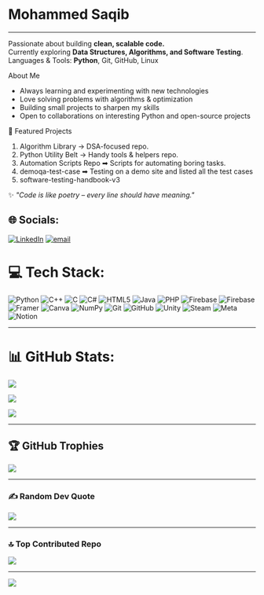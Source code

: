 # Mohammed Saqib

---
Passionate about building **clean, scalable code.**  
Currently exploring **Data Structures, Algorithms, and Software Testing**.  
Languages & Tools: **Python**, Git, GitHub, Linux  


About Me
-  Always learning and experimenting with new technologies  
-  Love solving problems with algorithms & optimization  
-  Building small projects to sharpen my skills  
-  Open to collaborations on interesting Python and open-source projects  


📂 Featured Projects
  1. Algorithm Library → DSA-focused repo.
  2. Python Utility Belt → Handy tools & helpers repo.
  3. Automation Scripts Repo ➡ Scripts for automating boring tasks.
  4. demoqa-test-case ➡ Testing on a demo site and listed all the test cases
  5. software-testing-handbook-v3

✨ *"Code is like poetry – every line should have meaning."*  

## 🌐 Socials:
[![LinkedIn](https://img.shields.io/badge/LinkedIn-%230077B5.svg?logo=linkedin&logoColor=white)](https://linkedin.com/in/https://www.linkedin.com/in/mohammed-saqib-b2771836b) [![email](https://img.shields.io/badge/Email-D14836?logo=gmail&logoColor=white)](mailto:mohammedsaib532@gmail.com) 

# 💻 Tech Stack:
![Python](https://img.shields.io/badge/python-3670A0?style=for-the-badge&logo=python&logoColor=ffdd54) ![C++](https://img.shields.io/badge/c++-%2300599C.svg?style=for-the-badge&logo=c%2B%2B&logoColor=white) ![C](https://img.shields.io/badge/c-%2300599C.svg?style=for-the-badge&logo=c&logoColor=white) ![C#](https://img.shields.io/badge/c%23-%23239120.svg?style=for-the-badge&logo=csharp&logoColor=white) ![HTML5](https://img.shields.io/badge/html5-%23E34F26.svg?style=for-the-badge&logo=html5&logoColor=white) ![Java](https://img.shields.io/badge/java-%23ED8B00.svg?style=for-the-badge&logo=openjdk&logoColor=white) ![PHP](https://img.shields.io/badge/php-%23777BB4.svg?style=for-the-badge&logo=php&logoColor=white) ![Firebase](https://img.shields.io/badge/firebase-%23039BE5.svg?style=for-the-badge&logo=firebase) ![Firebase](https://img.shields.io/badge/firebase-a08021?style=for-the-badge&logo=firebase&logoColor=ffcd34) ![Framer](https://img.shields.io/badge/Framer-black?style=for-the-badge&logo=framer&logoColor=blue) ![Canva](https://img.shields.io/badge/Canva-%2300C4CC.svg?style=for-the-badge&logo=Canva&logoColor=white) ![NumPy](https://img.shields.io/badge/numpy-%23013243.svg?style=for-the-badge&logo=numpy&logoColor=white) ![Git](https://img.shields.io/badge/git-%23F05033.svg?style=for-the-badge&logo=git&logoColor=white) ![GitHub](https://img.shields.io/badge/github-%23121011.svg?style=for-the-badge&logo=github&logoColor=white) ![Unity](https://img.shields.io/badge/unity-%23000000.svg?style=for-the-badge&logo=unity&logoColor=white) ![Steam](https://img.shields.io/badge/steam-%23000000.svg?style=for-the-badge&logo=steam&logoColor=white) ![Meta](https://img.shields.io/badge/Meta-%230467DF.svg?style=for-the-badge&logo=Meta&logoColor=white) ![Notion](https://img.shields.io/badge/Notion-%23000000.svg?style=for-the-badge&logo=notion&logoColor=white)

---

# 📊 GitHub Stats:
![](https://github-readme-stats.vercel.app/api?username=saqib777&theme=dark&hide_border=false&include_all_commits=false&count_private=false)<br/>

![](https://nirzak-streak-stats.vercel.app/?user=saqib777&theme=dark&hide_border=false)<br/>

![](https://github-readme-stats.vercel.app/api/top-langs/?username=saqib777&theme=dark&hide_border=false&include_all_commits=false&count_private=false&layout=compact)

---

## 🏆 GitHub Trophies
![](https://github-profile-trophy.vercel.app/?username=saqib777&theme=tokyonight&no-frame=false&no-bg=false&margin-w=4)

---

### ✍️ Random Dev Quote
![](https://quotes-github-readme.vercel.app/api?type=horizontal&theme=tokyonight)

---

### 🔝 Top Contributed Repo
![](https://github-contributor-stats.vercel.app/api?username=saqib777&limit=5&theme=dark&combine_all_yearly_contributions=true)

---
[![](https://visitcount.itsvg.in/api?id=saqib777&icon=10&color=9)](https://visitcount.itsvg.in)

<!-- Proudly created with GPRM ( https://gprm.itsvg.in ) -->
